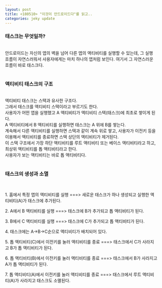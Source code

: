 ```yaml
---
layout: post
title: <180510> "이것이 안드로이드다"를 읽고..
categories: jeky update
---
```


<h3>태스크는 무엇일까?</h3><br>
안드로이드는 자신의 앱의 벽을 넘어 다른 앱의 액티비티를 실행할 수 있는데, 그 실행 흐름이 자연스러워서 사용자에게는 마치 하나의 앱처럼 보인다.
여기서 그 자연스러운 흐름이 바로 태스크다.

<br>
<br>
<h3>액티비티 태스크의 구조</h3><br>
액티비티 태스크는 스택과 유사한 구조다.<br>
그래서 태스크를 액티비티 스택이라고 부르기도 한다.<br>
사용자가 어떤 앱을 실행했고 A 액티비티가 액티비티 스택(태스크)에 최초로 쌓이게 된다.<br>
A 액티비티에서 B 액티비티를 실행하면 태스크는 A 위에 B를 쌓는다.<br>
계속해서 다른 액티비티를 실행하면 스택과 같이 계속 위로 쌓고, 사용자가 이전키 등을 이용해서 액티비티를 종료하면 스택 상단의 액티비티가 제거된다.<br>
이 스택 구조에서 가장 하단 액티비티를 루트 액티비티 또는 베이스 액티비티라고 하고, 최상위 액티비티를 톱 액티비티라고 한다.<br>
사용자가 보는 액티비티는 바로 톱 액티비티다.<br>

<br>
<h3>태스크의 생성과 소멸</h3><br>
<p>1. 홈에서 특정 앱의 액티비티를 실행 ===> 새로운 태스크가 하나 생성되고 실행한 액티비티(A)가 태스크에 추가된다.</p>
<p>2. A에서 B 액티비티를 실행 ===> 태스크에 B가 추가되고 톱 액티비티가 된다.</p>
<p>3. B에서 C 액티비티를 실행 ===> 태스크에 C가 추가되고 톱 액티비티가 된다.</p>
<p>4. 태스크에는 A->B->C순으로 액티비티가 배치되어 있다.</p>
<p>5. 톱 액티비티(C)에서 이전키를 눌러 액티비티를 종료 ===> 태스크에서 C가 사라지고 B가 톱 액티비티가 된다. </p>
<p>6. 톱 액티비티(B)에서 이전키를 눌러 액티비티를 종료 ===> 태스크에서 B가 사라지고 A가 톱 액티비티가 된다. </p>
<p>7. 톱 액티비티(A)에서 이전키를 눌러 액티비티를 종료 ===> 태스크에서 루트 액티비티(A)가 사라지고 태스크도 소멸된다.  </p>

